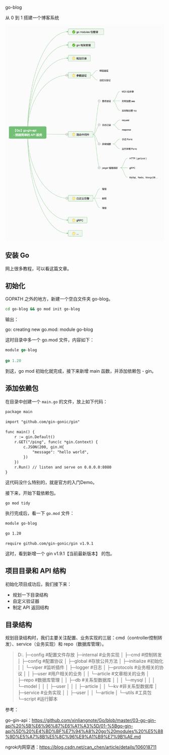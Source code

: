 go-blog

从 0 到 1 搭建一个博客系统

![img](resources/imgs/1_api_1.png)

## 安装 Go

网上很多教程，可以看这篇文章。



## 初始化

GOPATH 之外的地方，新建一个空白文件夹 go-blog。

``` sh
cd go-blog && go mod init go-blog
```

输出：

go: creating new go.mod: module go-blog

这时目录中多一个 go.mod 文件，内容如下：

```go
module go-blog

go 1.20
```

到这，go mod 初始化就完成，接下来新增 main 函数，并添加依赖包 - gin。



## 添加依赖包

在目录中创建一个 `main.go` 的文件，放上如下代码：

```
package main

import "github.com/gin-gonic/gin"

func main() {
	r := gin.Default()
	r.GET("/ping", func(c *gin.Context) {
		c.JSON(200, gin.H{
			"message": "hello world",
		})
	})
	r.Run() // listen and serve on 0.0.0.0:8080
}
```



这代码没什么特别的，就是官方的入门Demo。

接下来，开始下载依赖包。

```
go mod tidy
```



执行完成后，看一下 `go.mod` 文件：

```
module go-blog

go 1.20

require github.com/gin-gonic/gin v1.9.1
```

这时，看到新增一个 gin v1.9.1【当前最新版本】 的包。



## 项目目录和 API 结构

初始化项目成功后，我们接下来：

* 规划一下目录结构
* 自定义验证器
* 制定 API 返回结构



## 目录结构

规划目录结构时，我们主要关注配置、业务实现的三层：cmd（controller控制转发）、service（业务实现）和 repo（数据库管理）。

> D:.
> ├─config   #配置文件存放
> ├─internal	#业务实现
> │  ├─cmd	#控制转发
> │  ├─config	#配置协议
> │  ├─global	#存放公共方法
> │  ├─initialize	#初始化
> │  │  └─viper	#监听插件
> │  ├─logger	#日志
> │  ├─protocols	#业务相关的协议
> │  │  ├─user	#用户相关的业务
> │  │  └─article	#文章相关的业务
> │  ├─repo	#数据库管理
> │  │  ├─db	#关系型数据库
> │  │  │  └─mysql
> │  │  │      └─model
> │  │  │          ├─user
> │  │  │          ├─article
> │  │  └─kv	#非关系型数据库
> │  ├─service	#业务实现
> │  │  ├─user
> │  │  └─article
> │  └─utils	#工具包
> └─script #运行脚本





参考：

go-gin-api：https://github.com/xinliangnote/Go/blob/master/03-go-gin-api%20%5B%E6%96%87%E6%A1%A3%5D/01-%5Bgo-gin-api%5D%20%E4%BD%BF%E7%94%A8%20go%20modules%20%E5%88%9D%E5%A7%8B%E5%8C%96%E9%A1%B9%E7%9B%AE.md

ngrok内网穿透：https://blog.csdn.net/can_chen/article/details/106018711